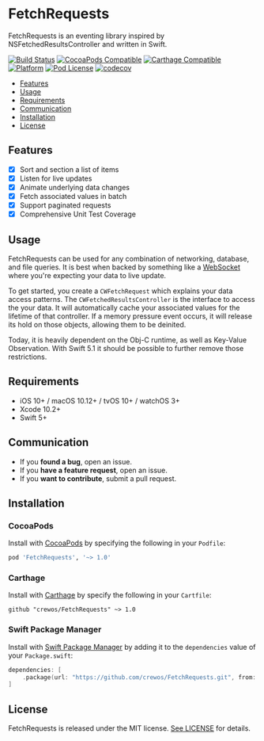 # FetchRequests

FetchRequests is an eventing library inspired by NSFetchedResultsController and written in Swift.

[![Build Status](https://img.shields.io/travis/crewos/FetchRequests.svg)](https://travis-ci.org/crewos/FetchRequests)
[![CocoaPods Compatible](https://img.shields.io/cocoapods/v/FetchRequests.svg)](https://cocoapods.org/pods/FetchRequests)
[![Carthage Compatible](https://img.shields.io/badge/Carthage-compatible-4BC51D.svg?style=flat)](https://github.com/Carthage/Carthage)
[![Platform](https://img.shields.io/cocoapods/p/FetchRequests.svg?style=flat)](https://cocoapods.org/pods/FetchRequests)
[![Pod License](http://img.shields.io/cocoapods/l/FetchRequests.svg?style=flat)](https://opensource.org/licenses/MIT)
[![codecov](https://img.shields.io/codecov/c/github/crewos/FetchRequests.svg)](https://codecov.io/gh/crewos/FetchRequests)

- [Features](#features)
- [Usage](#usage)
- [Requirements](#requirements)
- [Communication](#communication)
- [Installation](#installation)
- [License](#license)

## Features

- [x] Sort and section a list of items
- [x] Listen for live updates
- [x] Animate underlying data changes
- [x] Fetch associated values in batch
- [x] Support paginated requests
- [x] Comprehensive Unit Test Coverage

## Usage

FetchRequests can be used for any combination of networking, database, and file queries.
It is best when backed by something like a [WebSocket](https://en.wikipedia.org/wiki/WebSocket) where you're expecting your data to live update.

To get started, you create a `CWFetchRequest` which explains your data access patterns.
The `CWFetchedResultsController` is the interface to access the your data.
It will automatically cache your associated values for the lifetime of that controller.
If a memory pressure event occurs, it will release its hold on those objects, allowing them to be deinited.

Today, it is heavily dependent on the Obj-C runtime, as well as Key-Value Observation.
With Swift 5.1 it should be possible to further remove those restrictions.

## Requirements

- iOS 10+ / macOS 10.12+ / tvOS 10+ / watchOS 3+
- Xcode 10.2+
- Swift 5+

## Communication

- If you **found a bug**, open an issue.
- If you **have a feature request**, open an issue.
- If you **want to contribute**, submit a pull request.

## Installation

### CocoaPods

Install with [CocoaPods](http://cocoapods.org) by specifying the following in your `Podfile`:

```ruby
pod 'FetchRequests', '~> 1.0'
```

### Carthage

Install with [Carthage](https://github.com/Carthage/Carthage) by specify the following in your `Cartfile`:

```ogdl
github "crewos/FetchRequests" ~> 1.0
```

### Swift Package Manager

Install with [Swift Package Manager](https://swift.org/package-manager/) by adding it to the `dependencies` value of your `Package.swift`:

```swift
dependencies: [
    .package(url: "https://github.com/crewos/FetchRequests.git", from: "1.0.0")
]
```

## License

FetchRequests is released under the MIT license. [See LICENSE](https://github.com/crewos/FetchRequests/blob/master/LICENSE) for details.
